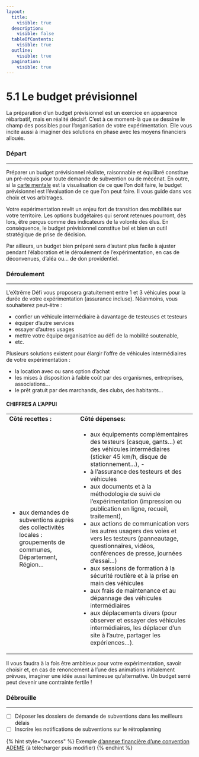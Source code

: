 ```yaml
---
layout:
  title:
    visible: true
  description:
    visible: false
  tableOfContents:
    visible: true
  outline:
    visible: true
  pagination:
    visible: true
---
```


# 5.1 Le budget prévisionnel

La préparation d’un budget prévisionnel est un exercice en apparence rébarbatif, mais en réalité décisif. C’est à ce moment-là que se dessine le champ des possibles pour l’organisation de votre expérimentation. Elle vous incite aussi à imaginer des solutions en phase avec les moyens financiers alloués.

### Départ&#x20;

***

Préparer un budget prévisionnel réaliste, raisonnable et équilibré constitue un pré-requis pour toute demande de subvention ou de mécénat. En outre, si la [carte mentale](https://docs.google.com/document/d/1Mri1fdlvciCCANf4vVR8ZzO\_Yhvy1CGti3qRCL4nltM/edit#heading=h.3j2qqm3) est la visualisation de ce que l’on doit faire, le budget prévisionnel est l’évaluation de ce que l’on peut faire. Il vous guide dans vos choix et vos arbitrages.&#x20;

Votre expérimentation revêt un enjeu fort de transition des mobilités sur votre territoire. Les options budgétaires qui seront retenues pourront, dès lors, être perçus comme des indicateurs de la volonté des élus. En conséquence, le budget prévisionnel constitue bel et bien un outil stratégique de prise de décision.

Par ailleurs, un budget bien préparé sera d’autant plus facile à ajuster pendant l’élaboration et le déroulement de l’expérimentation, en cas de déconvenues, d’aléa ou… de don providentiel.&#x20;

### Déroulement

***

L’eXtrême Défi vous proposera gratuitement entre 1 et 3 véhicules pour la durée de votre expérimentation (assurance incluse). Néanmoins, vous souhaiterez peut-être :&#x20;

* confier un véhicule intermédiaire à davantage de testeuses et testeurs
* équiper d’autre services
* essayer d’autres usages
* mettre votre équipe organisatrice au défi de la mobilité soutenable,
* etc.

Plusieurs solutions existent pour élargir l’offre de véhicules intermédiaires de votre expérimentation :&#x20;

* la location avec ou sans option d’achat
* les mises à disposition à faible coût par des organismes, entreprises, associations…
* le prêt gratuit par des marchands, des clubs, des habitants…

#### **CHIFFRES A L’APPUI**

|                                                                                                                                    |                                                                                                                                                                                                                                                                                                                                                                                                                                                                                                                                                                                                                                                                                                                                                                                                                                                                       |
| ---------------------------------------------------------------------------------------------------------------------------------- | --------------------------------------------------------------------------------------------------------------------------------------------------------------------------------------------------------------------------------------------------------------------------------------------------------------------------------------------------------------------------------------------------------------------------------------------------------------------------------------------------------------------------------------------------------------------------------------------------------------------------------------------------------------------------------------------------------------------------------------------------------------------------------------------------------------------------------------------------------------------- |
| **Côté recettes :**                                                                                                                | **Côté dépenses:**                                                                                                                                                                                                                                                                                                                                                                                                                                                                                                                                                                                                                                                                                                                                                                                                                                                    |
| <ul><li>aux demandes de subventions auprès des collectivités locales : <br>groupements de communes, Département, Région…</li></ul> | <ul><li>aux équipements complémentaires des testeurs (casque, gants…) et des véhicules intermédiaires (sticker 45 km/h, disque de stationnement…), -</li><li> à l’assurance des testeurs et des véhicules</li><li>aux documents et à la méthodologie de suivi de l’expérimentation (impression ou publication en ligne, recueil, traitement), </li><li>aux actions de communication vers les autres usagers des voies et vers les testeurs (panneautage, questionnaires, vidéos, conférences de presse, journées d’essai…)</li><li>aux sessions de formation à la sécurité routière et à la prise en main des véhicules</li><li>aux frais de maintenance et au dépannage des véhicules intermédiaires</li><li>aux déplacements divers (pour observer et essayer des véhicules intermédiaires, les déplacer d’un site à l’autre, partager les expériences…).</li></ul> |

Il vous faudra à la fois être ambitieux pour votre expérimentation, savoir choisir et, en cas de renoncement à l’une des animations initialement prévues, imaginer une idée aussi lumineuse qu’alternative. Un budget serré peut devenir une contrainte fertile !

### Débrouille

***

* [ ] Déposer les dossiers de demande de subventions dans les meilleurs délais
* [ ] Inscrire les notifications de subventions sur le rétroplanning

{% hint style="success" %}
Exemple [d’annexe financière d’une convention ADEME](https://ademecloud-my.sharepoint.com/:x:/g/personal/gabriel\_plassat\_ademe\_fr/EcX29slfWFtHtAalm0eFCaoB-orOV7jBTYtAp9dS2nSx4Q?e=mSaeCq) (à télécharger puis modifier)
{% endhint %}
